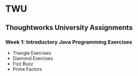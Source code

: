 # TWU
## Thoughtworks University Assignments ##

### Week 1: Introductory Java Programming Exercises ###
* Triangle Exercises
* Diamond Exercises
* Fizz Buzz
* Prime Factors